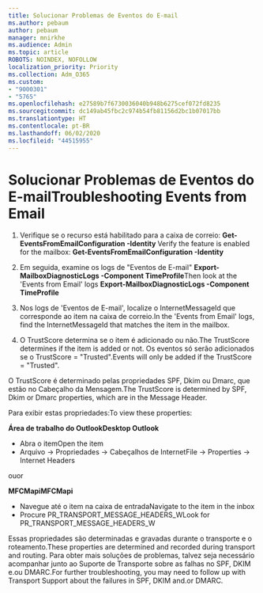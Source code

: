 ```yaml
---
title: Solucionar Problemas de Eventos do E-mail
ms.author: pebaum
author: pebaum
manager: mnirkhe
ms.audience: Admin
ms.topic: article
ROBOTS: NOINDEX, NOFOLLOW
localization_priority: Priority
ms.collection: Adm_O365
ms.custom:
- "9000301"
- "5765"
ms.openlocfilehash: e27589b7f6730036040b948b6275cef072fd8235
ms.sourcegitcommit: dc149ab45fbc2c974b54fb81156d2bc1b07017bb
ms.translationtype: HT
ms.contentlocale: pt-BR
ms.lasthandoff: 06/02/2020
ms.locfileid: "44515955"
---
```

# <a name="troubleshooting-events-from-email"></a><span data-ttu-id="e349b-102">Solucionar Problemas de Eventos do E-mail</span><span class="sxs-lookup"><span data-stu-id="e349b-102">Troubleshooting Events from Email</span></span>

1. <span data-ttu-id="e349b-103">Verifique se o recurso está habilitado para a caixa de correio: **Get-EventsFromEmailConfiguration -Identity <mailbox>**</span><span class="sxs-lookup"><span data-stu-id="e349b-103">Verify the feature is enabled for the mailbox: **Get-EventsFromEmailConfiguration -Identity <mailbox>**</span></span>

2. <span data-ttu-id="e349b-104">Em seguida, examine os logs de "Eventos de E-mail" **Export-MailboxDiagnosticLogs <mailbox> -Component TimeProfile**</span><span class="sxs-lookup"><span data-stu-id="e349b-104">Then look at the 'Events from Email' logs **Export-MailboxDiagnosticLogs <mailbox> -Component TimeProfile**</span></span>

3. <span data-ttu-id="e349b-105">Nos logs de 'Eventos de E-mail', localize o InternetMessageId que corresponde ao item na caixa de correio.</span><span class="sxs-lookup"><span data-stu-id="e349b-105">In the 'Events from Email' logs, find the InternetMessageId that matches the item in the mailbox.</span></span>  

4. <span data-ttu-id="e349b-106">O TrustScore determina se o item é adicionado ou não.</span><span class="sxs-lookup"><span data-stu-id="e349b-106">The TrustScore determines if the item is added or not.</span></span> <span data-ttu-id="e349b-107">Os eventos só serão adicionados se o TrustScore = "Trusted".</span><span class="sxs-lookup"><span data-stu-id="e349b-107">Events will only be added if the TrustScore = "Trusted".</span></span>

<span data-ttu-id="e349b-108">O TrustScore é determinado pelas propriedades SPF, Dkim ou Dmarc, que estão no Cabeçalho da Mensagem.</span><span class="sxs-lookup"><span data-stu-id="e349b-108">The TrustScore is determined by SPF, Dkim or Dmarc properties, which are in the Message Header.</span></span>

<span data-ttu-id="e349b-109">Para exibir estas propriedades:</span><span class="sxs-lookup"><span data-stu-id="e349b-109">To view these properties:</span></span>

<span data-ttu-id="e349b-110">**Área de trabalho do Outlook**</span><span class="sxs-lookup"><span data-stu-id="e349b-110">**Desktop Outlook**</span></span>

- <span data-ttu-id="e349b-111">Abra o item</span><span class="sxs-lookup"><span data-stu-id="e349b-111">Open the item</span></span>
- <span data-ttu-id="e349b-112">Arquivo -> Propriedades -> Cabeçalhos de Internet</span><span class="sxs-lookup"><span data-stu-id="e349b-112">File -> Properties -> Internet Headers</span></span>

<span data-ttu-id="e349b-113">ou</span><span class="sxs-lookup"><span data-stu-id="e349b-113">or</span></span>

<span data-ttu-id="e349b-114">**MFCMapi**</span><span class="sxs-lookup"><span data-stu-id="e349b-114">**MFCMapi**</span></span>

- <span data-ttu-id="e349b-115">Navegue até o item na caixa de entrada</span><span class="sxs-lookup"><span data-stu-id="e349b-115">Navigate to the item in the inbox</span></span>
- <span data-ttu-id="e349b-116">Procure PR_TRANSPORT_MESSAGE_HEADERS_W</span><span class="sxs-lookup"><span data-stu-id="e349b-116">Look for PR_TRANSPORT_MESSAGE_HEADERS_W</span></span>

<span data-ttu-id="e349b-117">Essas propriedades são determinadas e gravadas durante o transporte e o roteamento.</span><span class="sxs-lookup"><span data-stu-id="e349b-117">These properties are determined and recorded during transport and routing.</span></span> <span data-ttu-id="e349b-118">Para obter mais soluções de problemas, talvez seja necessário acompanhar junto ao Suporte de Transporte sobre as falhas no SPF, DKIM e.ou DMARC.</span><span class="sxs-lookup"><span data-stu-id="e349b-118">For further troubleshooting, you may need to follow up with Transport Support about the failures in  SPF, DKIM and.or DMARC.</span></span>